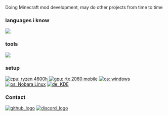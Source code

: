 Doing Minecraft mod development, may do other projects from time to time

### languages i know

<a href="https://github.com/tandpfun/skill-icons">
    <img src="https://skillicons.dev/icons?i=java,py,c">
</a>

### tools

<a href="https://github.com/tandpfun/skill-icons">
    <img src="https://skillicons.dev/icons?i=idea,gradle,discord,git,github,vscode,nginx,blender,godot">
</a>

### setup

[![cpu: ryzen 4600h](https://img.shields.io/badge/Ryzen%204600h-ed1c24?logo=amd&style=for-the-badge&logoColor=white)]()
[![gpu: rtx 2060 mobile](https://img.shields.io/badge/RTX%202060%20Mobile-76b900?logo=nvidia&style=for-the-badge&logoColor=white)]()
[![os: windows](https://img.shields.io/badge/windows-black?logo=windows&style=for-the-badge)]()
[![os: Nobara Linux](https://img.shields.io/badge/Nobara-5277C3?logo=Fedora&style=for-the-badge&logoColor=7EBAE4)](https://nobaraproject.org/)
[![de: KDE](https://img.shields.io/badge/KDE-1c71d8?logo=KDE&style=for-the-badge&logoColor=f6f5f4)](https://kde.org)

### Contact

[![github_logo](https://icongr.am/material/github.svg)](https://github.com/An12854)
[![discord_logo](https://icongr.am/material/discord.svg)](an12854)
